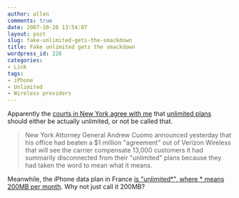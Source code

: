```yaml
---
author: allen
comments: true
date: 2007-10-26 13:54:07
layout: post
slug: fake-unlimited-gets-the-smackdown
title: Fake unlimited gets the smackdown
wordpress_id: 226
categories:
- Link
tags:
- iPhone
- Unlimited
- Wireless providers
---
```


Apparently the [courts in New York agree with me](http://www.networkworld.com/community/node/20981) that [unlimited plans](http://www.antipode.ca/2007/death-to-unlimited/) should either be actually unlimited, or not be called that.


> New York Attorney General Andrew Cuomo announced yesterday that his office had beaten a $1 million "agreement" out of Verizon Wireless that will see the carrier compensate 13,000 customers it had summarily disconnected from their "unlimited" plans because they had taken the word to mean what it means.


Meanwhile, the iPhone data plan in France [is "unlimited*", where * means 200MB per month](http://www.iphoneatlas.com/2007/10/18/o2-unlimited-iphone-data-plan-not-so-unlimited/). Why not just call it 200MB?
